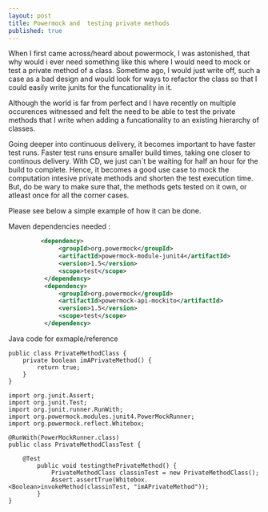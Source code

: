 ```yaml
---
layout: post
title: Powermock and  testing private methods
published: true
---
```


When I first came across/heard about powermock, I was astonished, that why would i ever need something like this where I would need to mock or test a private method of a class. Sometime ago, I would just write off, such a case as a bad design and would look for ways to refactor the class so that I could easily write junits for the funcationality in it. 

Although the world is far from perfect and I have recently on multiple occurences witnessed and felt the need to be able to test the private methods that I write when adding a funcationality to an existing hierarchy of classes. 

Going deeper into continuous delivery, it becomes important to have faster test runs. Faster test runs ensure smaller build times, taking one closer to continous delivery. With CD, we just can`t be waiting for half an hour for the build to complete. Hence, it becomes a good use case to mock the computation intesive private methods and shorten the test execution time. But, do be wary to make sure that, the methods gets tested on it own, or atleast once for all the corner cases. 

Please see below a simple example of how it can be done. 

Maven dependencies needed :

```xml
		 <dependency>
              <groupId>org.powermock</groupId>
              <artifactId>powermock-module-junit4</artifactId>
              <version>1.5</version>
              <scope>test</scope>                  
          </dependency>
          <dependency>
              <groupId>org.powermock</groupId>
              <artifactId>powermock-api-mockito</artifactId>
              <version>1.5</version>
              <scope>test</scope>
          </dependency>  
```        

Java code for exmaple/reference

	public class PrivateMethodClass {
  		private boolean imAPrivateMethod() {
  			return true;
  		}
  	}
  	
  	import org.junit.Assert;
  	import org.junit.Test;
  	import org.junit.runner.RunWith;
  	import org.powermock.modules.junit4.PowerMockRunner;
  	import org.powermock.reflect.Whitebox;
  	
  	@RunWith(PowerMockRunner.class)
  	public class PrivateMethodClassTest {
  	
  		@Test
	        public void testingthePrivateMethod() {
	            PrivateMethodClass classinTest = new PrivateMethodClass();
	            Assert.assertTrue(Whitebox.<Boolean>invokeMethod(classinTest, "imAPrivateMethod"));
	        }
	}